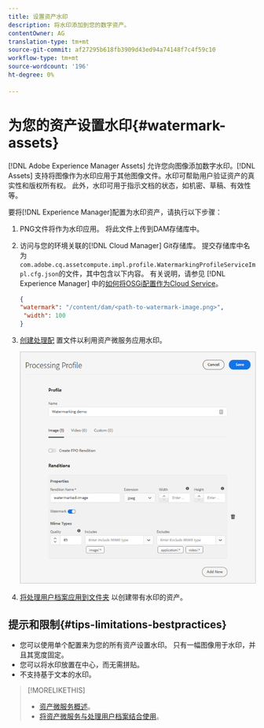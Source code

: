 ```yaml
---
title: 设置资产水印
description: 将水印添加到您的数字资产。
contentOwner: AG
translation-type: tm+mt
source-git-commit: af27295b618fb3909d43ed94a74148f7c4f59c10
workflow-type: tm+mt
source-wordcount: '196'
ht-degree: 0%

---
```



# 为您的资产设置水印{#watermark-assets}

[!DNL Adobe Experience Manager Assets] 允许您向图像添加数字水印。[!DNL Assets] 支持将图像作为水印应用于其他图像文件。水印可帮助用户验证资产的真实性和版权所有权。 此外，水印可用于指示文档的状态，如机密、草稿、有效性等。

要将[!DNL Experience Manager]配置为水印资产，请执行以下步骤：

1. PNG文件将作为水印应用。 将此文件上传到DAM存储库中。

1. 访问与您的环境关联的[!DNL Cloud Manager] Git存储库。 提交存储库中名为`com.adobe.cq.assetcompute.impl.profile.WatermarkingProfileServiceImpl.cfg.json`的文件，其中包含以下内容。 有关说明，请参见 [!DNL Experience Manager] 中的[如何将OSGi配置作为Cloud Service](/help/implementing/deploying/configuring-osgi.md)。

   ```json
   {
   "watermark": "/content/dam/<path-to-watermark-image.png>",
    "width": 100
   }
   ```

1. [创建处理配](/help/assets/asset-microservices-configure-and-use.md#create-custom-profile) 置文件以利用资产微服务应用水印。

   ![用于创建水印的资产处理用户档案](assets/watermark-processing-profile.png)

1. [将处理用户档案应用到文件夹](/help/assets/asset-microservices-configure-and-use.md#use-profiles) 以创建带有水印的资产。

## 提示和限制{#tips-limitations-bestpractices}

* 您可以使用单个配置来为您的所有资产设置水印。 只有一幅图像用于水印，并且其宽度固定。
* 您可以将水印放置在中心，而无需拼贴。
* 不支持基于文本的水印。

>[!MORELIKETHIS]
>
>* [资产微服务概述](/help/assets/asset-microservices-overview.md)。
>* [将资产微服务与处理用户档案结合使用](/help/assets/asset-microservices-configure-and-use.md)。

